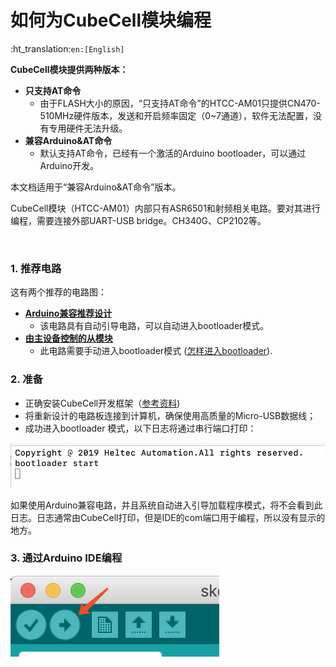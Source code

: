 # 如何为CubeCell模块编程
:ht_translation:`en:[English]`

**CubeCell模块提供两种版本：**

- **只支持AT命令**
  - 由于FLASH大小的原因，“只支持AT命令”的HTCC-AM01只提供CN470-510MHz硬件版本，发送和开启频率固定（0~7通道），软件无法配置，没有专用硬件无法升级。
- **兼容Arduino&AT命令**
  - 默认支持AT命令，已经有一个激活的Arduino bootloader，可以通过Arduino开发。

本文档适用于“兼容Arduino&AT命令”版本。

CubeCell模块（HTCC-AM01）内部只有ASR6501和射频相关电路。要对其进行编程，需要连接外部UART-USB bridge。CH340G、CP2102等。

&nbsp;

### 1. 推荐电路

这有两个推荐的电路图：

- **[Arduino兼容推荐设计](http://resource.heltec.cn/download/CubeCell/HTCC-AM01_Module/HTCC-AM01_Reference_Design(Arduino).pdf)**
  - 该电路具有自动引导电路，可以自动进入bootloader模式。
- **[由主设备控制的从模块](http://resource.heltec.cn/download/CubeCell/HTCC-AM01_Module/HTCC-AM01_Reference_Design(AT).pdf)**
  - 此电路需要手动进入bootloader模式 ([怎样进入bootloader](https://heltec-automation.readthedocs.io/zh_CN/latest/cubecell/frequently_asked_questions.html#bootloader)).

### 2. 准备

- 正确安装CubeCell开发框架（[参考资料](https://heltec-automation.readthedocs.io/zh_CN/latest/cubecell/quick_start.html))
- 将重新设计的电路板连接到计算机，确保使用高质量的Micro-USB数据线；
- 成功进入bootloader 模式，以下日志将通过串行端口打印：

![](img/programming_cubecell/01.png)

如果使用Arduino兼容电路，并且系统自动进入引导加载程序模式，将不会看到此日志。日志通常由CubeCell打印，但是IDE的com端口用于编程，所以没有显示的地方。

### 3. 通过Arduino IDE编程

![](img/programming_cubecell/02.png)

